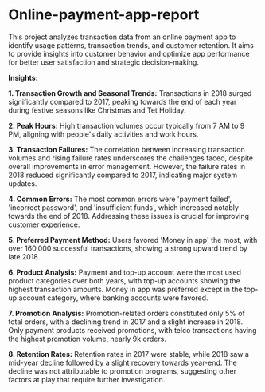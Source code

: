 # Online-payment-app-report
This project analyzes transaction data from an online payment app to identify usage patterns, transaction trends, and customer retention. It aims to provide insights into customer behavior and optimize app performance for better user satisfaction and strategic decision-making.

**Insights:**  

**1. Transaction Growth and Seasonal Trends:** Transactions in 2018 surged significantly compared to 2017, peaking towards the end of each year during festive seasons like Christmas and Tet Holiday.  

**2. Peak Hours:** High transaction volumes occur typically from 7 AM to 9 PM, aligning with people's daily activities and work hours.  

**3. Transaction Failures:** The correlation between increasing transaction volumes and rising failure rates underscores the challenges faced, despite overall improvements in error management. However, the failure rates in 2018 reduced significantly compared to 2017, indicating major system updates.  

**4. Common Errors:** The most common errors were 'payment failed', 'incorrect password', and 'insufficient funds', which increased notably towards the end of 2018. Addressing these issues is crucial for improving customer experience.  

**5. Preferred Payment Method:** Users favored 'Money in app' the most, with over 160,000 successful transactions, showing a strong upward trend by late 2018.  

**6. Product Analysis:** Payment and top-up account were the most used product categories over both years, with top-up accounts showing the highest transaction amounts. Money in app was preferred except in the top-up account category, where banking accounts were favored.  

**7. Promotion Analysis:** Promotion-related orders constituted only 5% of total orders, with a declining trend in 2017 and a slight increase in 2018. Only payment products received promotions, with telco transactions having the highest promotion volume, nearly 9k orders.  

**8. Retention Rates:** Retention rates in 2017 were stable, while 2018 saw a mid-year decline followed by a slight recovery towards year-end. The decline was not attributable to promotion programs, suggesting other factors at play that require further investigation.  


